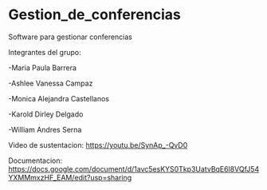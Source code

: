 # Gestion_de_conferencias
Software para gestionar conferencias 

Integrantes del grupo:

-Maria Paula Barrera

-Ashlee Vanessa Campaz

-Monica Alejandra Castellanos

-Karold Dirley Delgado

-William Andres Serna

Video de sustentacion: 
https://youtu.be/SynAp_-QvD0

Documentacion: https://docs.google.com/document/d/1avc5esKYS0Tkp3UatvBqE6l8VQfJ54YXMMmxzHF_EAM/edit?usp=sharing

